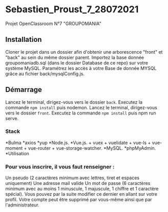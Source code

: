 # Sebastien_Proust_7_28072021

Projet OpenClassroom N°7 "GROUPOMANIA"

## Installation

Cloner le projet dans un dossier afin d'obtenir une arborescence "front" et "back" au sein du même dossier parent.
Importez la base donnée groupomaniadb.sql (dans le dossier Database de ce repo) sur votre système MySQL.
Paramétrez les accès à votre Base de donnée MYSQL grâce au fichier back/mysqlConfig.js.

## Démarrage

Lancez le terminal, dirigez-vous vers le dossier ``back``. Executez la commande ``npm install`` puis nodemon.
Lancez le terminal, dirigez-vous vers le dossier ``front``. Executez la commande ``npm install`` puis npm run serve.

### Stack

*Bulma
*axios
*yup
*Node.js.
*Vue.js. + vuex + vuelidate + vue-ls + vue-moment + vue-router + vue-storage-watcher.
*MySQL.
*phpMyAdmin.
*Utilisation

### Pour vous inscrire, il vous faut renseigner :

Un pseudo (2 caractères minimum avec lettres, tiret et espaces uniquement)
Une adresse mail valide
Un mot de passe (6 caractères minimum avec au moins 1 minuscule, 1 majuscule, 1 chiffre et 1 caractère spécial). Vous pouvez par la suite modifier ce dernier en allant sur votre profil. Votre compte peut être supprimé par vous-même ainsi que par l'administrateur.
